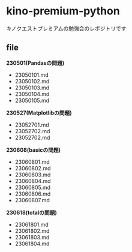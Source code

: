 # kino-premium-python
キノクエストプレミアムの勉強会のレポジトリです

## file
__230501(Pandasの問題)__
- 23050101.md
- 23050102.md
- 23050103.md
- 23050104.md
- 23050105.md
  
__230527(Matplotlibの問題)__
- 23052701.md
- 23052702.md
- 23052702.md

__230608(basicの問題)__
- 23060801.md
- 23060802.md
- 23060803.md
- 23060804.md
- 23060805.md
- 23060806.md
- 23060807.md

__230618(totalの問題)__
- 23061801.md
- 23061802.md
- 23061803.md
- 23061804.md